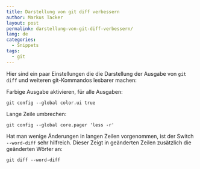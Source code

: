 ```yaml
---
title: Darstellung von git diff verbessern
author: Markus Tacker
layout: post
permalink: darstellung-von-git-diff-verbessern/
lang: de
categories:
  - Snippets
tags:
  - git
---
```

Hier sind ein paar Einstellungen die die Darstellung der Ausgabe von `git diff` und weiteren git-Kommandos lesbarer machen:

Farbige Ausgabe aktivieren, für alle Ausgaben:

`git config --global color.ui true`

Lange Zeile umbrechen:

`git config --global core.pager 'less -r'`

Hat man wenige Änderungen in langen Zeilen vorgenommen, ist der Switch `--word-diff` sehr hilfreich. Dieser Zeigt in geänderten Zeilen zusätzlich die geänderten Wörter an:

`git diff --word-diff`
